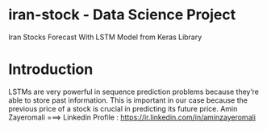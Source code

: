# iran-stock - Data Science Project
Iran Stocks Forecast With LSTM Model from Keras Library

# Introduction
LSTMs are very powerful in sequence prediction problems because they’re able to store past information.
This is important in our case because the previous price of a stock is crucial in predicting its future price.
Amin Zayeromali   ===> Linkedin Profile : https://ir.linkedin.com/in/aminzayeromali
